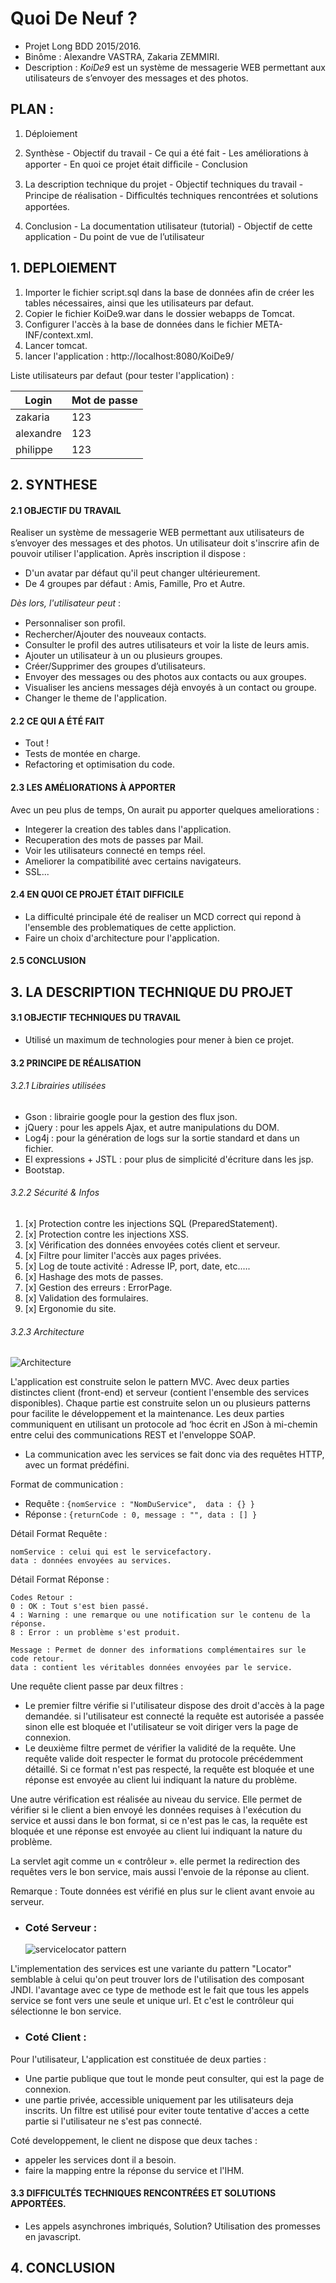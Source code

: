 # Quoi De Neuf ?
- Projet Long BDD 2015/2016.
- Binôme : Alexandre VASTRA, Zakaria ZEMMIRI.
- Description : _KoiDe9_ est un système de messagerie WEB permettant aux utilisateurs de s’envoyer des messages et des photos.

## PLAN :
  1. Déploiement
  2. Synthèse
    - Objectif du travail
    - Ce qui a été fait
    - Les améliorations à apporter
    - En quoi ce projet était difﬁcile
    - Conclusion

  3. La description technique du projet
    - Objectif techniques du travail
    - Principe de réalisation
    - Difﬁcultés techniques rencontrées et solutions apportées.

  4. Conclusion
    - La documentation utilisateur (tutorial)
    - Objectif de cette application
    - Du point de vue de l’utilisateur


## 1. DEPLOIEMENT
1. Importer le fichier script.sql dans la base de données afin de créer les tables nécessaires, ainsi que les utilisateurs par defaut.
2. Copier le fichier KoiDe9.war dans le dossier webapps de Tomcat.
3. Configurer l'accès à la base de données dans le fichier META-INF/context.xml.
4. Lancer tomcat.
5. lancer l'application : http://localhost:8080/KoiDe9/


Liste utilisateurs par defaut (pour tester l'application) :

| Login | Mot de passe |
|-------|--------------|
|zakaria|      123        |
|alexandre|       123       |
|philippe|      123        |


## 2. SYNTHESE

#### 2.1 OBJECTIF DU TRAVAIL
Realiser un système de messagerie WEB permettant aux utilisateurs de s’envoyer des messages et des photos.
Un utilisateur doit s'inscrire afin de pouvoir utiliser l'application. Après inscription il dispose :
- D'un avatar par défaut qu'il peut changer ultérieurement.
- De 4 groupes par défaut : Amis, Famille, Pro et Autre.

*Dès lors, l'utilisateur peut* :
 - Personnaliser son proﬁl.
 - Rechercher/Ajouter des nouveaux contacts.
 - Consulter le profil des autres utilisateurs et voir la liste de leurs amis.
 - Ajouter un utilisateur à un ou plusieurs groupes.
 - Créer/Supprimer des groupes d’utilisateurs.
 - Envoyer des messages ou des photos aux contacts ou aux groupes.
 - Visualiser les anciens messages déjà envoyés à un contact ou groupe.
 - Changer le theme de l'application.

#### 2.2 CE QUI A ÉTÉ FAIT
  - Tout !
  - Tests de montée en charge.
  - Refactoring et optimisation du code.

#### 2.3 LES AMÉLIORATIONS À APPORTER
Avec un peu plus de temps,  On aurait pu apporter quelques ameliorations :
- Integerer la creation des tables dans l'application.
- Recuperation des mots de passes par Mail.
- Voir les utilisateurs connecté en temps réel.
- Ameliorer la compatibilité avec certains navigateurs.
- SSL...

#### 2.4 EN QUOI CE PROJET ÉTAIT DIFFICILE
- La difficulté principale été de realiser un MCD correct qui repond à l'ensemble des problematiques de cette appliction.
- Faire un choix d'architecture pour l'application.

#### 2.5 CONCLUSION



## 3. LA DESCRIPTION TECHNIQUE DU PROJET

#### 3.1 OBJECTIF TECHNIQUES DU TRAVAIL
- Utilisé un maximum de technologies pour mener à bien ce projet.

#### 3.2 PRINCIPE DE RÉALISATION

###### 3.2.1 Librairies utilisées
- Gson : librairie google pour la gestion des flux json.
- jQuery : pour les appels Ajax, et autre manipulations du DOM.
- Log4j : pour la génération de logs sur la sortie standard et dans un fichier.
- El expressions + JSTL : pour plus de simplicité d'écriture dans les jsp.
- Bootstap.

###### 3.2.2 Sécurité & Infos
 1. [x] Protection contre les injections SQL (PreparedStatement).
 2. [x] Protection contre les injections XSS.
 3. [x] Vérification des données envoyées cotés client et serveur.
 4. [x] Filtre pour limiter l'accès aux pages privées.
 5. [x] Log de toute activité : Adresse IP, port, date, etc.….  
 6. [x] Hashage des mots de passes.
 7. [x] Gestion des erreurs : ErrorPage.
 8. [x] Validation des formulaires.
 9. [x] Ergonomie du site.

###### 3.2.3 Architecture

 ![Architecture](./Docs/archi.png)

 L'application est construite selon le pattern MVC. Avec deux parties distinctes client (front-end) et serveur (contient l'ensemble des services disponibles).
 Chaque partie est construite selon un ou plusieurs patterns pour facilite le développement et la maintenance.
 Les deux parties communiquent en utilisant un protocole ad ‘hoc écrit en JSon à mi-chemin entre celui des communications REST et l'enveloppe SOAP.

 - La communication avec les services se fait donc via des requêtes HTTP, avec un format prédéfini.

 Format de communication :
 - Requête : ```{nomService : "NomDuService",  data : {} }```
 - Réponse : ```{returnCode : 0, message : "", data : [] }```

 Détail Format Requête :
 ```
 nomService : celui qui est le servicefactory.
 data : données envoyées au services.
 ```

 Détail Format Réponse :
 ```
 Codes Retour :
 0 : OK : Tout s'est bien passé.
 4 : Warning : une remarque ou une notification sur le contenu de la réponse.
 8 : Error : un problème s'est produit.

 Message : Permet de donner des informations complémentaires sur le code retour.
 data : contient les véritables données envoyées par le service.
 ```

Une requête client passe par deux filtres :
 - Le premier filtre vérifie si l'utilisateur dispose des droit d'accès à la page demandée. si l'utilisateur est connecté la requête est autorisée a passée sinon elle est bloquée et l'utilisateur se voit diriger vers la page de connexion.
 - Le deuxième filtre permet de vérifier la validité de la requête. Une requête valide doit respecter le format du protocole précédemment détaillé. Si ce format n'est pas respecté, la requête est bloquée et une réponse est envoyée au client lui indiquant la nature du problème.

 Une autre vérification est réalisée au niveau du service. Elle permet de vérifier si le client a bien envoyé les données requises à l'exécution du service et aussi dans le bon format, si ce n'est pas le cas, la requête est bloquée et une réponse est envoyée au client lui indiquant la nature du problème.

 La servlet agit comme un « contrôleur ». elle permet la redirection des requêtes vers le bon service, mais aussi l'envoie de la réponse au client.

 Remarque : Toute données est vérifié en plus sur le client avant envoie au serveur.

- ### Coté Serveur :

  ![servicelocator pattern](./Docs/servicelocator.jpg)


L'implementation des services est une variante du pattern "Locator" semblable à celui qu'on peut trouver lors de l'utilisation des composant JNDI. l'avantage avec ce type de methode est le fait que tous les appels service se font vers une seule et unique url. Et c'est le contrôleur qui sélectionne le bon service.

- ### Coté Client :

 Pour l'utilisateur, L'application est constituée de deux parties :
 - Une partie publique que tout le monde peut consulter, qui est la page de connexion.
 - une partie privée, accessible uniquement par les utilisateurs deja inscrits. Un filtre est utilisé pour eviter toute tentative d'acces a cette partie si l'utilisateur ne s'est pas connecté.  

Coté developpement, le client ne dispose que deux taches :
 - appeler les services dont il a besoin.
 - faire la mapping entre la réponse du service et l'IHM.

#### 3.3 DIFFICULTÉS TECHNIQUES RENCONTRÉES ET SOLUTIONS APPORTÉES.
- Les appels asynchrones imbriqués, Solution? Utilisation des promesses en javascript.


## 4. CONCLUSION
